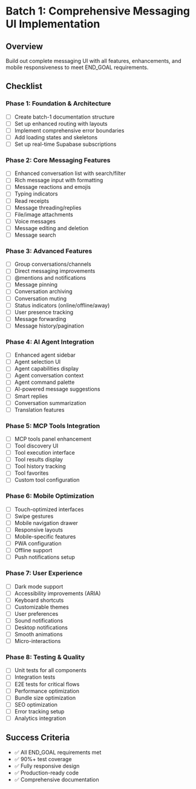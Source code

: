 # Batch 1: Comprehensive Messaging UI Implementation

## Overview
Build out complete messaging UI with all features, enhancements, and mobile responsiveness to meet END_GOAL requirements.

## Checklist

### Phase 1: Foundation & Architecture
- [ ] Create batch-1 documentation structure
- [ ] Set up enhanced routing with layouts
- [ ] Implement comprehensive error boundaries
- [ ] Add loading states and skeletons
- [ ] Set up real-time Supabase subscriptions

### Phase 2: Core Messaging Features
- [ ] Enhanced conversation list with search/filter
- [ ] Rich message input with formatting
- [ ] Message reactions and emojis
- [ ] Typing indicators
- [ ] Read receipts
- [ ] Message threading/replies
- [ ] File/image attachments
- [ ] Voice messages
- [ ] Message editing and deletion
- [ ] Message search

### Phase 3: Advanced Features
- [ ] Group conversations/channels
- [ ] Direct messaging improvements
- [ ] @mentions and notifications
- [ ] Message pinning
- [ ] Conversation archiving
- [ ] Conversation muting
- [ ] Status indicators (online/offline/away)
- [ ] User presence tracking
- [ ] Message forwarding
- [ ] Message history/pagination

### Phase 4: AI Agent Integration
- [ ] Enhanced agent sidebar
- [ ] Agent selection UI
- [ ] Agent capabilities display
- [ ] Agent conversation context
- [ ] Agent command palette
- [ ] AI-powered message suggestions
- [ ] Smart replies
- [ ] Conversation summarization
- [ ] Translation features

### Phase 5: MCP Tools Integration
- [ ] MCP tools panel enhancement
- [ ] Tool discovery UI
- [ ] Tool execution interface
- [ ] Tool results display
- [ ] Tool history tracking
- [ ] Tool favorites
- [ ] Custom tool configuration

### Phase 6: Mobile Optimization
- [ ] Touch-optimized interfaces
- [ ] Swipe gestures
- [ ] Mobile navigation drawer
- [ ] Responsive layouts
- [ ] Mobile-specific features
- [ ] PWA configuration
- [ ] Offline support
- [ ] Push notifications setup

### Phase 7: User Experience
- [ ] Dark mode support
- [ ] Accessibility improvements (ARIA)
- [ ] Keyboard shortcuts
- [ ] Customizable themes
- [ ] User preferences
- [ ] Sound notifications
- [ ] Desktop notifications
- [ ] Smooth animations
- [ ] Micro-interactions

### Phase 8: Testing & Quality
- [ ] Unit tests for all components
- [ ] Integration tests
- [ ] E2E tests for critical flows
- [ ] Performance optimization
- [ ] Bundle size optimization
- [ ] SEO optimization
- [ ] Error tracking setup
- [ ] Analytics integration

## Success Criteria
- ✅ All END_GOAL requirements met
- ✅ 90%+ test coverage
- ✅ Fully responsive design
- ✅ Production-ready code
- ✅ Comprehensive documentation
